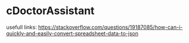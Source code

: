 # cDoctorAssistant

usefull links:
https://stackoverflow.com/questions/19187085/how-can-i-quickly-and-easily-convert-spreadsheet-data-to-json